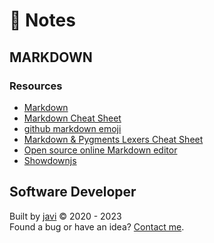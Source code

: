 # :memo: Notes
## MARKDOWN
### Resources
- [Markdown](https://daringfireball.net/projects/markdown/)
- [Markdown Cheat Sheet](https://www.markdownguide.org/cheat-sheet/)
- [github markdown emoji](https://gist.github.com/rxaviers/7360908)
- [Markdown & Pygments Lexers Cheat Sheet](https://joedicastro.com/pages/markdown.html)
- [Open source online Markdown editor](https://pandao.github.io/editor.md/en.html)
- [Showdownjs](http://showdownjs.com/)
## Software Developer
Built by [javi](https://github.com/javierandres-dev/) :copyright: 2020 - 2023  
Found a bug or have an idea? [Contact me](https://www.linkedin.com/in/javierandres-dev/).
